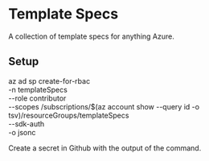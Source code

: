 # Template Specs

A collection of template specs for anything Azure.

## Setup

az ad sp create-for-rbac \
  -n templateSpecs \
  --role contributor \
  --scopes /subscriptions/$(az account show --query id -o tsv)/resourceGroups/templateSpecs \
  --sdk-auth \
  -o jsonc

Create a secret in Github with the output of the command.
